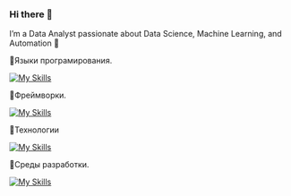 ### Hi there 👋
I’m a Data Analyst passionate about Data Science, Machine Learning, and Automation 🚀

💬Языки програмирования.

[![My Skills](https://skillicons.dev/icons?i=py,js,powershell,c,cpp,bash)](https://skillicons.dev)

💬Фреймворки. 

[![My Skills](https://skillicons.dev/icons?i=sass,bootstrap,django,tailwind)](https://skillicons.dev)

💬Технологии

[![My Skills](https://skillicons.dev/icons?i=bots,fastapi,npm,styledcomponents,git,yarn)](https://skillicons.dev)

💬Среды разработки.

[![My Skills](https://skillicons.dev/icons?i=windows,figma,linux,pycharm,sublime,vscode)](https://skillicons.dev)

<!--
**Azazzele/Azazzele** is a ✨ _special_ ✨ repository because its `README.md` (this file) appears on your GitHub profile.

Here are some ideas to get you started:

- 🔭 I’m currently working on ...
- 🌱 I’m currently learning ...
- 👯 I’m looking to collaborate on ...
- 🤔 I’m looking for help with ...
- 💬 Ask me about ...
- 📫 How to reach me: ...
- 😄 Pronouns: ...
- ⚡ Fun fact: ...
-->
